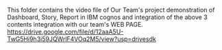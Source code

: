 This folder contains the video file of Our Team's project demonstration of Dashboard, Story, Report in IBM cognos and integration of the above 3 contents integration with our team's WEB PAGE. 
https://drive.google.com/file/d/12aaA5U-TwG5Hi9h3i59JQWrlF4VOq2M5/view?usp=drivesdk
